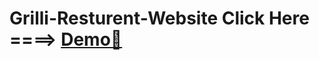 # Grilli-Resturent-Website    Click Here ====>         <a href="https://sah-akash.github.io/Grilli-Resturent-Website/">Demo🚀</a>




